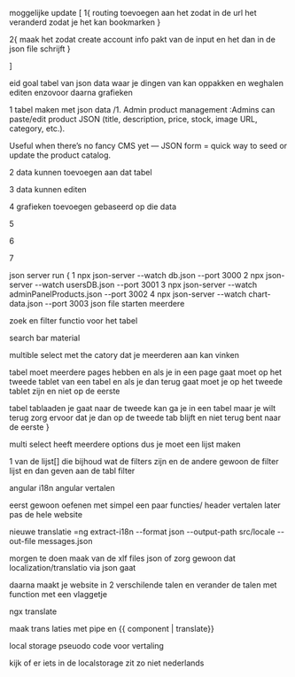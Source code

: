 moggelijke update [
1{
routing toevoegen aan het <mat-tab> zodat in de url het veranderd zodat je het kan bookmarken
}

2{
  maak het zodat create account  info pakt van de input en het dan in de json file schrijft 
}







]


eid goal
tabel van json data waar je dingen van kan oppakken en weghalen editen enzovoor daarna grafieken

1 tabel maken met json data /1. Admin product management :Admins can paste/edit product JSON (title, description, price, stock, image URL, category, etc.).

Useful when there’s no fancy CMS yet — JSON form = quick way to seed or update the product catalog.

2 data kunnen toevoegen aan dat tabel

3 data kunnen editen 

4 grafieken toevoegen gebaseerd op die data 

5

6

7



json server run {
1 npx json-server --watch db.json --port 3000
2 npx json-server --watch usersDB.json --port 3001
3 npx json-server --watch adminPanelProducts.json --port 3002
4 npx json-server --watch chart-data.json --port 3003
json file starten meerdere


zoek en filter functio voor het tabel 

search bar material


multible select met the catory dat je meerderen aan kan vinken 

tabel moet meerdere pages hebben en als je in een page gaat moet op het tweede tablet van een tabel en als je dan terug gaat moet je op het tweede tablet zijn en niet op de eerste

tabel tablaaden je gaat naar de tweede kan ga je in een tabel maar je wilt terug zorg ervoor dat je dan op de tweede tab blijft en niet terug bent naar de eerste 
}

multi select heeft meerdere options dus je moet een lijst maken

1 van de lijst[] die bijhoud wat de filters zijn en de andere gewoon de filter lijst 
en dan geven aan de tabl filter



angular i18n angular vertalen

eerst gewoon oefenen met simpel een paar functies/ header vertalen later pas de hele website


nieuwe translatie =ng extract-i18n --format json --output-path src/locale --out-file messages.json




morgen te doen maak van de xlf files json of zorg gewoon dat localization/translatio via json gaat 

daarna maakt je website in 2 verschilende talen en verander de talen met function met een vlaggetje



ngx  translate

maak trans laties met pipe en  {{ component |  translate}}

local storage pseuodo code voor vertaling

kijk of er iets in de localstorage zit zo niet nederlands
